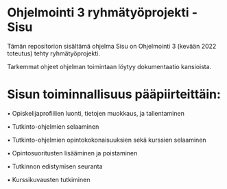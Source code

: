 # Ohjelmointi 3 ryhmätyöprojekti - Sisu

Tämän repositorion sisältämä ohjelma Sisu on Ohjelmointi 3 (kevään 2022 toteutus) tehty ryhmätyöprojekti.

Tarkemmat ohjeet ohjelman toimintaan löytyy dokumentaatio kansioista.

# Sisun toiminnallisuus pääpiirteittäin:

•	Opiskelijaprofiilien luonti, tietojen muokkaus, ja tallentaminen

•	Tutkinto-ohjelmien selaaminen

•	Tutkinto-ohjelmien opintokokonaisuuksien sekä kurssien selaaminen

•	Opintosuoritusten lisääminen ja poistaminen

•	Tutkinnon edistymisen seuranta

•	Kurssikuvausten tutkiminen
